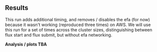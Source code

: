 ## Results

This run adds additional timing, and removes / disables the efa (for now)
because it wasn't working (reproduced three times) on AWS. We will
use this run for a set of times across the cluster sizes, distinguishing between
flux start and flux submit, but without efa networking.

**Analysis / plots TBA**
